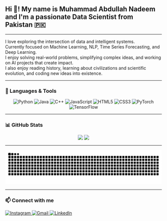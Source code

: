 <h2 align="left">Hi 👋! My name is Muhammad Abdullah Nadeem and I'm a passionate Data Scientist from Pakistan 🇵🇰</h2>

---

I love exploring the intersection of data and intelligent systems.  
Currently focused on Machine Learning, NLP, Time Series Forecasting, and Deep Learning.  
I enjoy solving real-world problems, simplifying complex ideas, and working on AI projects that create impact.  
I also enjoy reading history, learning about civilizations and scientific evolution, and coding new ideas into existence.

---

### 🧠 Languages & Tools

<div align="center">
  <img src="https://cdn.jsdelivr.net/gh/devicons/devicon/icons/python/python-original.svg" height="40" alt="Python" />
  <img src="https://cdn.jsdelivr.net/gh/devicons/devicon/icons/java/java-original.svg" height="40" alt="Java" />
  <img src="https://cdn.jsdelivr.net/gh/devicons/devicon/icons/cplusplus/cplusplus-original.svg" height="40" alt="C++" />
  <img src="https://cdn.jsdelivr.net/gh/devicons/devicon/icons/javascript/javascript-original.svg" height="40" alt="JavaScript" />
  <img src="https://cdn.jsdelivr.net/gh/devicons/devicon/icons/html5/html5-original.svg" height="40" alt="HTML5" />
  <img src="https://cdn.jsdelivr.net/gh/devicons/devicon/icons/css3/css3-original.svg" height="40" alt="CSS3" />
  <img src="https://cdn.jsdelivr.net/gh/devicons/devicon/icons/pytorch/pytorch-original.svg" height="40" alt="PyTorch" />
  <img src="https://cdn.jsdelivr.net/gh/devicons/devicon/icons/tensorflow/tensorflow-original.svg" height="40" alt="TensorFlow" />
</div>

---

### 📊 GitHub Stats

<div align="center">
  <img src="https://github-readme-stats.vercel.app/api?username=AbdullahNadeem10&show_icons=true&theme=radical" height="180"/>
  <img src="https://github-readme-stats.vercel.app/api/top-langs/?username=AbdullahNadeem10&layout=compact&theme=radical" height="180"/>
</div>

---

<div align="center">
  <img src="https://raw.githubusercontent.com/abdullahnadeem10-fast/abdullahnadeem10-fast/output/github-contribution-grid-snake.svg" alt="Snake animation" />
</div>

---

### 📫 Connect with me
<div align="left">
  <a href="https://www.instagram.com/abdullah_nadeem10" target="_blank">
    <img src="https://img.shields.io/static/v1?message=Instagram&logo=instagram&label=&color=E4405F&logoColor=white&labelColor=&style=for-the-badge" height="35" alt="Instagram" />
  </a>
  <a href="mailto:abdullahstan981@gmail.com" target="_blank">
    <img src="https://img.shields.io/static/v1?message=Gmail&logo=gmail&label=&color=D14836&logoColor=white&labelColor=&style=for-the-badge" height="35" alt="Gmail" />
  </a>
  <a href="https://www.linkedin.com/in/muhammad-abdullah-nadeem/" target="_blank">
    <img src="https://img.shields.io/static/v1?message=LinkedIn&logo=linkedin&label=&color=0077B5&logoColor=white&labelColor=&style=for-the-badge" height="35" alt="LinkedIn" />
  </a>
</div>
